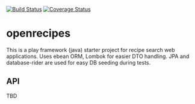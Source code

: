 [![Build Status](https://travis-ci.org/oliverdozsa/openrecipes.svg?branch=master)](https://travis-ci.org/oliverdozsa/openrecipes)
[![Coverage Status](https://coveralls.io/repos/github/oliverdozsa/openrecipes/badge.svg?branch=master)](https://coveralls.io/github/oliverdozsa/openrecipes?branch=master)

# openrecipes
This is a play framework (java) starter project for recipe search web applications. Uses ebean ORM, Lombok for easier 
DTO handling. JPA and database-rider are used for easy DB seeding during tests.

## API
TBD
